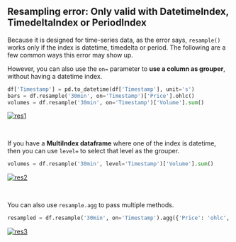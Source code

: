 ## Resampling error: Only valid with DatetimeIndex, TimedeltaIndex or PeriodIndex

Because it is designed for time-series data, as the error says, `resample()` works only if the index is datetime, timedelta or period. The following are a few common ways this error may show up.

However, you can also use the `on=` parameter to **use a column as grouper**, without having a datetime index.
```python
df['Timestamp'] = pd.to_datetime(df['Timestamp'], unit='s')
bars = df.resample('30min', on='Timestamp')['Price'].ohlc()
volumes = df.resample('30min', on='Timestamp')['Volume'].sum()
```
[![res1][1]][1]

<br>

If you have a **MultiIndex dataframe** where one of the index is datetime, then you can use `level=` to select that level as the grouper.
```python
volumes = df.resample('30min', level='Timestamp')['Volume'].sum()
```
[![res2][2]][2]

<br>

You can also use `resample.agg` to pass multiple methods.
```python
resampled = df.resample('30min', on='Timestamp').agg({'Price': 'ohlc', 'Volume': 'sum'})
```
[![res3][3]][3]


  [1]: https://i.stack.imgur.com/FmHVA.png
  [2]: https://i.stack.imgur.com/HKp43.png
  [3]: https://i.stack.imgur.com/fWvbG.png